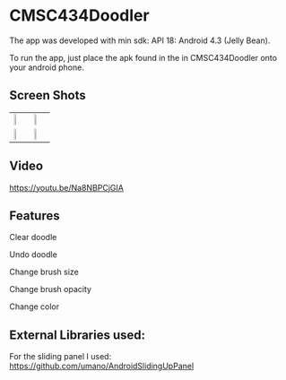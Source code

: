 # CMSC434Doodler
The app was developed with min sdk: API 18: Android 4.3 (Jelly Bean).

To run the app, just place the apk found in the in CMSC434Doodler onto your android phone.

## Screen Shots
<table class="tg">
<tr>
    <td class="tg-031e"><img src="https://cloud.githubusercontent.com/assets/6146961/13973665/a7c918f0-f07b-11e5-95d1-7f486628391e.png" height="35%"></td>
    <td class="tg-031e"><img src="https://cloud.githubusercontent.com/assets/6146961/13974208/23c26cbe-f080-11e5-9619-2aabeaa4691d.png" height="35%"></td>
  </tr>
  <tr>
    <td class="tg-031e"><img src="https://cloud.githubusercontent.com/assets/6146961/13973661/a374e626-f07b-11e5-974a-1d24808c408e.png" height="35%"></td>
    <td class="tg-031e"><img src="https://cloud.githubusercontent.com/assets/6146961/13973657/9b35499c-f07b-11e5-9420-d19e9bde7701.png" height="35%"></td>
  </tr>
</table>

## Video
https://youtu.be/Na8NBPCjGIA

## Features
Clear doodle

Undo doodle

Change brush size

Change brush opacity

Change color

##  External Libraries used:
For the sliding panel I used: https://github.com/umano/AndroidSlidingUpPanel
